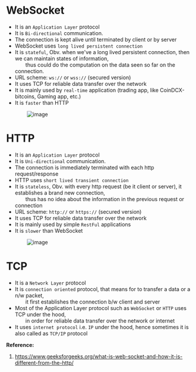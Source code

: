 # WebSocket
- It is an `Application Layer` protocol  
- It is `Bi-directional` communication.  
- The connection is kept alive until terminated by client or by server  
- WebSocket uses `long lived persistent connection`  
- It is `stateful`, Obv. when we've a long lived persistent connection, then we can maintain states of information,  
  thus could do the computation on the data seen so far on the connection.  
- URL scheme: `ws://` or `wss://` (secured version)  
- It uses TCP for reliable data transfer over the network  
- It is mainly used by `real-time` application (trading app, like CoinDCX-bitcoins, Gaming app, etc.)  
- It is `faster` than HTTP  

    ![image](https://user-images.githubusercontent.com/26399543/142745671-9d1b172e-cd61-4697-95ff-d40e30d45043.png)


# HTTP
- It is an `Application Layer` protocol  
- It is `Uni-directional` communication.  
- The connection is immediately terminated with each http request/response  
- HTTP uses `short lived transient connection`  
- It is `stateless`, Obv. with every http request (be it client or server), it establishes a brand new connection,  
  thus has no idea about the information in the previous request or connection   
- URL scheme: `http://` or `https://` (secured version)  
- It uses TCP for reliable data transfer over the network  
- It is mainly used by simple `RestFul` applications  
- It is `slower` than WebSocket  

    ![image](https://user-images.githubusercontent.com/26399543/142745703-a1e16724-f035-4af5-ace6-82522766be86.png)


# TCP
- It is a `Network Layer` protocol  
- It is `connection oriented` protocol, that means for to transfer a data or a n/w packet,  
  it first establishes the connection b/w client and server  
- Most of the Application Layer protocol such as `WebSocket` or `HTTP` uses TCP under the hood,  
  in order for reliable data transfer over the network or internet  
- It uses `internet protocol` i.e. `IP` under the hood, hence sometimes it is also called as `TCP/IP` protocol  

**Reference:**  
1. https://www.geeksforgeeks.org/what-is-web-socket-and-how-it-is-different-from-the-http/  


